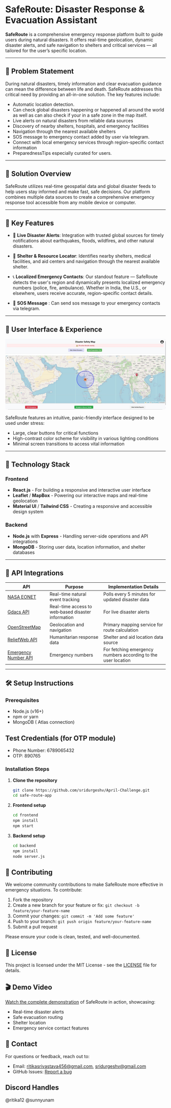 # SafeRoute: Disaster Response & Evacuation Assistant

**SafeRoute** is a comprehensive emergency response platform built to guide users during natural disasters. It offers real-time geolocation, dynamic disaster alerts, and safe navigation to shelters and critical services — all tailored for the user’s specific location.

---

## 🌟 Problem Statement

During natural disasters, timely information and clear evacuation guidance can mean the difference between life and death. SafeRoute addresses this critical need by providing an all-in-one solution. The key features include:

- Automatic location detection.
- Can check global disasters happening or happened all around the world as well as can also check if your in a safe zone in the map itself.
- Live alerts on natural disasters from reliable data sources
- Discovery of nearby shelters, hospitals, and emergency facilities
- Navigation through the nearest available shelters
- SOS message to emergency contact added by user via telegram.
- Connect with local emergency services through region-specific contact information
- PreparednessTips especially curated for users.
---

## 🧭 Solution Overview

SafeRoute utilizes real-time geospatial data and global disaster feeds to help users stay informed and make fast, safe decisions. Our platform combines multiple data sources to create a comprehensive emergency response tool accessible from any mobile device or computer.

---

## 🚀 Key Features

- 🔴 **Live Disaster Alerts**: Integration with trusted global sources for timely notifications about earthquakes, floods, wildfires, and other natural disasters.

- 🛑 **Shelter & Resource Locator**: Identifies nearby shelters, medical facilities, and aid centers and navigation through the nearest available shelter.

- 📞 **Localized Emergency Contacts**: Our standout feature — SafeRoute detects the user's region and dynamically presents localized emergency numbers (police, fire, ambulance). Whether in India, the U.S., or elsewhere, users receive accurate, region-specific contact details.

- 🔴  **SOS Message** : Can send sos message to your emergency contacts via telegram.
---

## 📱 User Interface & Experience

![App Screenshots](https://github.com/sridurgeshv/April-Challenge/blob/main/images/map.JPG)

SafeRoute features an intuitive, panic-friendly interface designed to be used under stress:
- Large, clear buttons for critical functions
- High-contrast color scheme for visibility in various lighting conditions
- Minimal screen transitions to access vital information

---

## 🧱 Technology Stack

### Frontend
- **React.js** - For building a responsive and interactive user interface
- **Leaflet** / **MapBox** - Powering our interactive maps and real-time geolocation
- **Material UI** / **Tailwind CSS** - Creating a responsive and accessible design system

### Backend
- **Node.js** with **Express** - Handling server-side operations and API integrations
- **MongoDB** - Storing user data, location information, and shelter databases
---

## 🔌 API Integrations

| API | Purpose | Implementation Details |
|-----|---------|------------------------|
| [NASA EONET](https://eonet.gsfc.nasa.gov/docs/v3) | Real-time natural event tracking | Polls every 5 minutes for updated disaster data |
| [Gdacs API](https://gdacs.org/) | Real-time access to web‐based disaster information| For live disaster alerts |
| [OpenStreetMap](https://wiki.openstreetmap.org/wiki/API_v0.6) | Geolocation and navigation | Primary mapping service for route calculation |
| [ReliefWeb API](https://reliefweb.int/help/api) | Humanitarian response data | Shelter and aid location data source |
| [Emergency Number API](https://emergencynumberapi.com/) | Emergency numbers | For fetching emergency numbers according to the user location |

---

## 🛠️ Setup Instructions

### Prerequisites

- Node.js (v16+)
- npm or yarn
- MongoDB ( Atlas connection)

 ## Test Credentials (for OTP module)

- Phone Number: 6789065432
- OTP: 890765

### Installation Steps

1. **Clone the repository**

   ```bash
   git clone https://github.com/sridurgeshv/April-Challenge.git
   cd safe-route-app
   ```

2. **Frontend setup**
   ```bash
   cd frontend
   npm install
   npm start
   ```

3. **Backend setup**
   ```bash
   cd backend
   npm install
   node server.js
   ```
## 👥 Contributing

We welcome community contributions to make SafeRoute more effective in emergency situations. To contribute:

1. Fork the repository
2. Create a new branch for your feature or fix: `git checkout -b feature/your-feature-name`
3. Commit your changes: `git commit -m 'Add some feature'`
4. Push to your branch: `git push origin feature/your-feature-name`
5. Submit a pull request

Please ensure your code is clean, tested, and well-documented.

## 📝 License

This project is licensed under the MIT License - see the [LICENSE](LICENSE) file for details.

## 🎬 Demo Video

[Watch the complete demonstration](https://youtu.be/pRJqV9tYTTs) of SafeRoute in action, showcasing:
- Real-time disaster alerts
- Safe evacuation routing
- Shelter location
- Emergency service contact features

## 📧 Contact

For questions or feedback, reach out to:
- Email: ritikasrivastava456@gmail.com, sridurgeshv@gmail.com
- GitHub Issues: [Report a bug](https://github.com/sridurgeshv/safe-route-app/issues)

## Discord Handles

@ritika12 @sunnyunam








